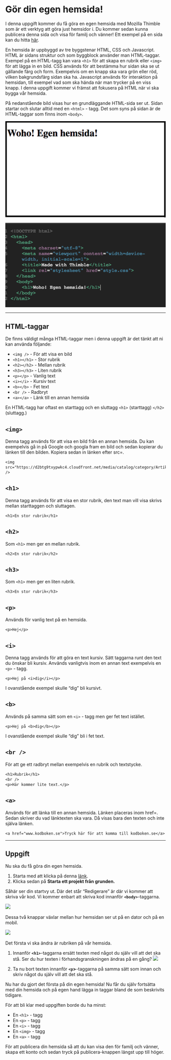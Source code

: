 # Gör din egen hemsida!
I denna uppgift kommer du få göra en egen hemsida med Mozilla Thimble som är ett verktyg att göra just hemsidor i.  Du kommer sedan kunna publicera denna sida och visa för familj och vänner! Ett exempel på en sida kan du hitta [här](https://thimbleprojects.org/christoffer/408964/ "Exempeluppgift").

En hemsida är uppbyggd av tre byggstenar HTML, CSS och Javascript. HTML är sidans struktur och som byggblock använder man HTML-taggar. Exempel på en HTML-tagg kan vara ```<h1>``` för att skapa en rubrik eller ```<img>``` för att lägga in en bild. CSS används för att bestämma hur sidan ska se ut gällande färg och form. Exempelvis om en knapp ska vara grön eller röd, vilken bakgrundsfärg sidan ska ha. Javascript används för interaktion på hemsidan, till exempel vad som ska hända när man trycker på en viss knapp. I denna uppgift kommer vi främst att fokusera på HTML när vi ska bygga vår hemsida.

På nedanstående bild visas hur en grundläggande HTML-sida ser ut. Sidan startar och slutar alltid med en ```<html>``` - tagg. Det som syns på sidan är de HTML-taggar som finns inom ```<body>```.


![En grundläggande HTML-sida](basic-html-page.png)

![Ovanstående kod ger denna enkla hemsida](basic-html-page-code.png)

---

## HTML-taggar

De finns väldigt många HTML-taggar men i denna uppgift är det tänkt att ni kan använda följande:


- ```<img />``` - För att visa en bild
- ```<h1></h1>``` - Stor rubrik
- ```<h2></h2>``` - Mellan rubrik
- ```<h3></h3>``` - Liten rubrik
- ```<p></p>``` - Vanlig text
- ```<i></i>``` - Kursiv text
- ```<b></b>``` - Fet text
- ```<br />``` - Radbryt
- ```<a></a>``` - Länk till en annan hemsida

En HTML-tagg har oftast en starttagg och en sluttagg ```<h1>``` (starttagg) ```</h2>```(sluttagg.)

## ```<img>```

Denna tagg används för att visa en bild från en annan hemsida. Du kan exempelvis gå in på Google och googla fram en bild och sedan kopierar du länken till den bilden. Kopiera sedan in länken efter src=.

    <img src="https://d2btg9txypwkc4.cloudfront.net/media/catalog/category/Artiklar_katt.jpg" />
## ```<h1>```

Denna tagg används för att visa en stor rubrik, den text man vill visa skrivs mellan starttaggen och sluttagen.

    <h1>En stor rubrik</h1>
## ```<h2>```

Som ```<h1>``` men ger en mellan rubrik.

    <h2>En stor rubrik</h2>

## ```<h3>```

Som ```<h1>``` men ger en liten rubrik.

    <h3>En stor rubrik</h3>
## ```<p>```

Används för vanlig text på en hemsida.

    <p>Hej</p>
## ```<i>```

Denna tagg används för att göra en text kursiv. Sätt taggarna runt den text du önskar bli kursiv. Används vanligtvis inom en annan text exempelvis en ```<p>``` - tagg.

    <p>Hej på <i>dig</i></p>

I ovanstående exempel skulle “dig” bli kursivt.

## ```<b>```

Används på samma sätt som en ```<i>``` - tagg men ger fet text istället.

    <p>Hej på <b>dig</b></p>

I ovanstående exempel skulle “dig” bli i fet text.

## ```<br />```

För att ge ett radbryt mellan exempelvis en rubrik och textstycke.

    <h1>Rubrik</h1>
    <br />
    <p>Här kommer lite text.</p>

## ```<a>```

Används för att länka till en annan hemsida. Länken placeras inom href=. Sedan skriver du vad länktexten ska vara. Då visas bara den texten och inte själva länken.

    <a href="www.kodboken.se">Tryck här för att komma till kodboken.se</a>

---

## Uppgift

Nu ska du få göra din egen hemsida.

1. Starta med att klicka på denna [länk](https://thimble.mozilla.org/sv-SE/). 
2. Klicka sedan på **Starta ett projekt från grunden.**

Såhär ser din startvy ut. Där det står “Redigerare” är där vi kommer att skriva vår kod. Vi kommer enbart att skriva kod innanför **```<body>```**-taggarna.

![](https://d2mxuefqeaa7sj.cloudfront.net/s_6CF75DA471D28416DAE93F7FC3BE58495D5DCD279AF3A43FADC9C051A5061F25_1518726489828_mozilla-thimble.png)


Dessa två knappar växlar mellan hur hemsidan ser ut på en dator och på en mobil.

![](https://d2mxuefqeaa7sj.cloudfront.net/s_6CF75DA471D28416DAE93F7FC3BE58495D5DCD279AF3A43FADC9C051A5061F25_1518727255697_mozilla-thimble-desktop-mobile.png)


Det första vi ska ändra är rubriken på vår hemsida. 

1. Innanför **```<h1>```**-taggarna ersätt texten med något du själv vill att det ska stå. Ser du hur texten i förhandsgranskningen ändras på en gång?
![](https://d2mxuefqeaa7sj.cloudfront.net/s_6CF75DA471D28416DAE93F7FC3BE58495D5DCD279AF3A43FADC9C051A5061F25_1518727310049_mozilla-thimble-change-h1.png)

2. Ta nu bort texten innanför **```<p```>**-taggarna på samma sätt som innan och skriv något du själv vill att det ska stå.

Nu har du gjort det första på din egen hemsida! Nu får du själv fortsätta med din hemsida och på egen hand lägga in taggar bland de som beskrivits tidigare. 

För att bli klar med uppgiften borde du ha minst:

- En ```<h1>``` - tagg
- En ```<p>``` - tagg
- En ```<i>``` - tagg
- En ```<img>``` - tagg
- En ```<a>``` - tagg

För att publicera din hemsida så att du kan visa den för familj och vänner, skapa ett konto och sedan tryck på publicera-knappen längst upp till höger.
